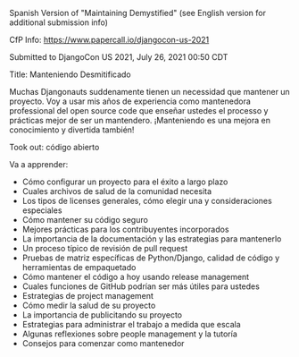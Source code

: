 Spanish Version of "Maintaining Demystified" (see English version for additional submission info)

CfP Info: https://www.papercall.io/djangocon-us-2021

Submitted to DjangoCon US 2021, July 26, 2021 00:50 CDT

Title: Manteniendo Desmitificado

Muchas Djangonauts suddenamente tienen un necessidad que mantener un proyecto. Voy a usar mis años de experiencia como mantenedora professional del open source code que enseñar ustedes el processo y prácticas mejor de ser un mantendero. ¡Manteniendo es una mejora en conocimiento y divertida también!

Took out: código abierto

Va a apprender:

* Cómo configurar un proyecto para el éxito a largo plazo
* Cuales archivos de salud de la comunidad necesita
* Los tipos de licenses generales, cómo elegir una y consideraciones especiales
* Cómo mantener su código seguro
* Mejores prácticas para los contribuyentes incorporados
* La importancia de la documentación y las estrategias para mantenerlo
* Un proceso típico de revisión de pull request
* Pruebas de matriz específicas de Python/Django, calidad de código y herramientas de empaquetado
* Cómo mantener el código a hoy usando release management
* Cuales funciones de GitHub podrían ser más útiles para ustedes
* Estrategias de project management
* Cómo medir la salud de su proyecto
* La importancia de publicitando su proyecto
* Estrategias para administrar el trabajo a medida que escala
* Algunas reflexiones sobre people management y la tutoría
* Consejos para comenzar como mantenedor

